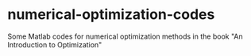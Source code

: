 # numerical-optimization-codes
Some Matlab codes for numerical optimization methods in the book "An Introduction to Optimization"
